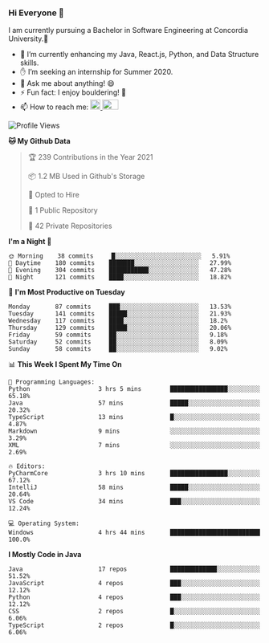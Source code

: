 ### Hi Everyone 👋
I am currently pursuing a Bachelor in Software Engineering at Concordia University.🏫

- 🌱 I’m currently enhancing my Java, React.js, Python, and Data Structure skills.
- ✋ I’m seeking an internship for Summer 2020.
- 💬 Ask me about anything! 😄
- ⚡ Fun fact: I enjoy bouldering! 🧗‍
- 📫 How to reach me: <a href="https://www.linkedin.com/in/siu-tong-ye/" target="_blank"> <img width="20px" width="32" src="https://cdn.jsdelivr.net/npm/simple-icons@v3/icons/linkedin.svg" /> </a> <a href="mailto:SiuTongYe@gmail.com" target="_blank"> <img height="20" width="32" src="https://cdn.jsdelivr.net/npm/simple-icons@v3/icons/gmail.svg" /> </a>

<!--START_SECTION:waka-->
![Profile Views](http://img.shields.io/badge/Profile%20Views-9-blue)

**🐱 My Github Data** 

> 🏆 239 Contributions in the Year 2021
 > 
> 📦 1.2 MB Used in Github's Storage 
 > 
> 💼 Opted to Hire
 > 
> 📜 1 Public Repository 
 > 
> 🔑 42 Private Repositories  
 > 
**I'm a Night 🦉** 

```text
🌞 Morning    38 commits     █░░░░░░░░░░░░░░░░░░░░░░░░   5.91% 
🌆 Daytime    180 commits    ███████░░░░░░░░░░░░░░░░░░   27.99% 
🌃 Evening    304 commits    ███████████░░░░░░░░░░░░░░   47.28% 
🌙 Night      121 commits    ████░░░░░░░░░░░░░░░░░░░░░   18.82%

```
📅 **I'm Most Productive on Tuesday** 

```text
Monday       87 commits     ███░░░░░░░░░░░░░░░░░░░░░░   13.53% 
Tuesday      141 commits    █████░░░░░░░░░░░░░░░░░░░░   21.93% 
Wednesday    117 commits    ████░░░░░░░░░░░░░░░░░░░░░   18.2% 
Thursday     129 commits    █████░░░░░░░░░░░░░░░░░░░░   20.06% 
Friday       59 commits     ██░░░░░░░░░░░░░░░░░░░░░░░   9.18% 
Saturday     52 commits     ██░░░░░░░░░░░░░░░░░░░░░░░   8.09% 
Sunday       58 commits     ██░░░░░░░░░░░░░░░░░░░░░░░   9.02%

```


📊 **This Week I Spent My Time On** 

```text
💬 Programming Languages: 
Python                   3 hrs 5 mins        ████████████████░░░░░░░░░   65.18% 
Java                     57 mins             █████░░░░░░░░░░░░░░░░░░░░   20.32% 
TypeScript               13 mins             █░░░░░░░░░░░░░░░░░░░░░░░░   4.87% 
Markdown                 9 mins              ░░░░░░░░░░░░░░░░░░░░░░░░░   3.29% 
XML                      7 mins              ░░░░░░░░░░░░░░░░░░░░░░░░░   2.69%

🔥 Editors: 
PyCharmCore              3 hrs 10 mins       ████████████████░░░░░░░░░   67.12% 
IntelliJ                 58 mins             █████░░░░░░░░░░░░░░░░░░░░   20.64% 
VS Code                  34 mins             ███░░░░░░░░░░░░░░░░░░░░░░   12.24%

💻 Operating System: 
Windows                  4 hrs 44 mins       █████████████████████████   100.0%

```

**I Mostly Code in Java** 

```text
Java                     17 repos            █████████████░░░░░░░░░░░░   51.52% 
JavaScript               4 repos             ███░░░░░░░░░░░░░░░░░░░░░░   12.12% 
Python                   4 repos             ███░░░░░░░░░░░░░░░░░░░░░░   12.12% 
CSS                      2 repos             █░░░░░░░░░░░░░░░░░░░░░░░░   6.06% 
TypeScript               2 repos             █░░░░░░░░░░░░░░░░░░░░░░░░   6.06%

```



<!--END_SECTION:waka-->
